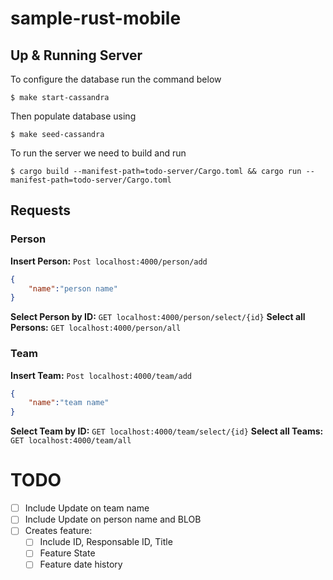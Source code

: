 # sample-rust-mobile

## Up & Running Server

To configure the database run the command below
```
$ make start-cassandra
```

Then populate database using

```
$ make seed-cassandra
```

To run the server we need to build and run

```
$ cargo build --manifest-path=todo-server/Cargo.toml && cargo run --manifest-path=todo-server/Cargo.toml
```

## Requests

### Person
**Insert Person:** `Post localhost:4000/person/add`
```json
{
	"name":"person name"
}
```
**Select Person by ID:** `GET localhost:4000/person/select/{id}`
**Select all Persons:** `GET localhost:4000/person/all`

### Team
**Insert Team:** `Post localhost:4000/team/add`
```json
{
	"name":"team name"
}
```
**Select Team by ID:** `GET localhost:4000/team/select/{id}`
**Select all Teams:** `GET localhost:4000/team/all`

# TODO
- [ ] Include Update on team name
- [ ] Include Update on person name and BLOB
- [ ] Creates feature:
  - [ ] Include ID, Responsable ID, Title
  - [ ] Feature State
  - [ ] Feature date history
